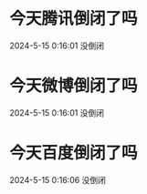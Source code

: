 # 今天腾讯倒闭了吗

2024-5-15 0:16:01 没倒闭

# 今天微博倒闭了吗

2024-5-15 0:16:01 没倒闭

# 今天百度倒闭了吗

2024-5-15 0:16:06 没倒闭

